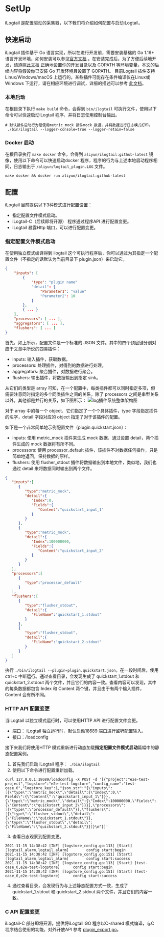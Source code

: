 # SetUp
iLogtail 是配置驱动的采集器，以下我们将介绍如何配置与启动iLogtail。

## 快速启动

iLogtail 插件基于 Go 语言实现，所以在进行开发前，需要安装基础的 Go 1.16+
语言开发环境，如何安装可以参见[官方文档](https://golang.org/doc/install)
。在安装完成后，为了方便后续地开发，请遵照[此文档](https://golang.org/doc/code#Organization)
正确地设置你的开发目录以及 GOPATH 等环境变量。本文的后续内容将假设你已安装 Go 开发环境且设置了 GOPATH。
目前Logtail 插件支持Linux/Windows/macOS 上运行的，某些插件可能存在条件编译仅在Linux或Windows 下运行，请在相应环境进行调试，详细的描述可以参考 [此文档](../guides/How-to-do-manual-test.md)。

### 本地启动
在根目录下执行 `make build` 命令，会得到 `bin/ilogtail` 可执行文件，使用以下命令可以快速启动iLogtail 程序，并将日志使用控制台输出。
```shell
# 默认插件启动行为是使用metric_mock 插件mock 数据，并将数据进行日志模式打印。
 ./bin/ilogtail --logger-console=true --logger-retain=false
```

### Docker 启动
在根目录执行 `make docker` 命令，会得到 `aliyun/ilogtail:github-latest` 镜像，使用以下命令可以快速启动docker 程序，程序的行为与上述本地启动程序相同，日志输出于 `/aliyun/logtail_plugin.LOG` 文件。
```shell
make docker && docker run aliyun/ilogtail:github-latest 
```

## 配置
iLogtail 目前提供以下3种模式进行配置设置：
- 指定配置文件模式启动。
- iLogtail-C（后续即将开源） 程序通过程序API 进行配置变更。
- iLogtail 暴露Http 端口，可以进行配置变更。

### 指定配置文件模式启动

在使用独立模式编译得到 ilogtail 这个可执行程序后，你可以通过为其指定一个配置文件（不指定的话默认为当前目录下 plugin.json）来启动它。
```json
{
    "inputs": [
        {
            "type": "plugin name"
            "detail": {
                "Parameter1": "value"
                "Parameter2": 10
            }
        },
        { ... }
    ],
    "processors": [ ... ],
    "aggregators": [ ... ],
    "flushers": [ ... ]
}
```
首先，如上所示，配置文件是一个标准的 JSON 文件。其中的四个顶层键分别对应于文章中所说的四类插件：

- inputs: 输入插件，获取数据。
- processors: 处理插件，对得到的数据进行处理。
- aggregators: 聚合插件，对数据进行聚合。
- flushers: 输出插件，将数据输出到指定 sink。

从它们的类型是 array 可知，在一个配置中，每类插件都可以同时指定多项，但需要注意同时指定的多个同类插件之间的关系，除了 processors 之间是串型关系以外，其他都是并行的关系，如下图所示：
![log插件系统整体架构图](https://sls-opensource.oss-us-west-1.aliyuncs.com/ilogtail/logtail-libPluginBase.png?versionId=CAEQMxiBgIDM6YCk6BciIDBjYmVkZjQ2Yjg5NzQwY2NhZjI4MmFmZDA2M2MwZTU2)

对于 array 中的每一个 object，它们指定了一个个具体插件，type 字段指定插件的名字，detail 字段对应的 object 指定了对于该插件的配置。

如下是一个非常简单地示例配置文件（plugin.quickstart.json）：

- inputs: 使用 metric_mock 插件来生成 mock 数据，通过设置 detail，两个插件生成的 mock 数据将有所不同。
- processors: 使用 processor_default 插件，该插件不对数据任何操作，只是简单地返回，保持数据的原样。
- flushers: 使用 flusher_stdout 插件将数据输出到本地文件，类似地，我们也通过 detail 来将数据同时输出到两个文件。

```json
{
   "inputs":[
      {
         "type":"metric_mock",
         "detail":{
            "Index":0,
            "Fields":{
               "Content":"quickstart_input_1"
            }
         }
      },
      {
         "type":"metric_mock",
         "detail":{
            "Index":100000000,
            "Fields":{
               "Content":"quickstart_input_2"
            }
         }
      }
   ],
   "processors":[
      {
         "type":"processor_default"
      }
   ],
   "flushers":[
      {
         "type":"flusher_stdout",
         "detail":{
            "FileName":"quickstart_1.stdout"
         }
      },
      {
         "type":"flusher_stdout",
         "detail":{
            "FileName":"quickstart_2.stdout"
         }
      }
   ]
}
```

执行 `./bin/ilogtail --plugin=plugin.quickstart.json`，在一段时间后，使用 ctrl+c 中断运行。通过查看目录，会发现生成了 quickstart_1.stdout 和 quickstart_2.stdout 两个文件，并且它们的内容一致。查看内容可以发现，其中的每条数据都包含 Index 和 Content 两个键，并且由于有两个输入插件，Content 会有所不同。

### HTTP API 配置变更

当iLogtail 以独立模式运行时，可以使用HTTP API 进行配置文件变更。
- 端口： iLogtail 独立运行时，默认启动18689 端口进行监听配置输入。
- 接口：/loadconfig

接下来我们将使用HTTP 模式重新进行动态加载**指定配置文件模式启动**篇幅中的静态配置案例。
1. 首先我们启动 iLogtail 程序： `./bin/ilogtail`
2. 使用以下命令进行配置重新加载。
```shell
curl 127.0.0.1:18689/loadconfig -X POST -d '[{"project":"e2e-test-project","logstore":"e2e-test-logstore","config_name":"test-case_0","logstore_key":1,"json_str":"{\"inputs\":[{\"type\":\"metric_mock\",\"detail\":{\"Index\":0,\"
Fields\":{\"Content\":\"quickstart_input_1\"}}},{\"type\":\"metric_mock\",\"detail\":{\"Index\":100000000,\"Fields\":{\"Content\":\"quickstart_input_2\"}}}],\"processors\":[{\"type\":\"processor_default\"}],\"flushers\":[{\"type\":\"flusher_stdout\",\"detail\":{\"FileName\":\"quickstart_1.stdout\"}},{\"type\":\"flusher_stdout\",\"detail\":{\"FileName\":\"quickstart_2.stdout\"}}]}\n"}]'
```
3. 查看日志观察到配置变更。
```log
2021-11-15 14:38:42 [INF] [logstore_config.go:113] [Start] [logtail_alarm,logtail_alarm]        config start:begin      
2021-11-15 14:38:42 [INF] [logstore_config.go:151] [Start] [logtail_alarm,logtail_alarm]        config start:success    
2021-11-15 14:38:42 [INF] [logstore_config.go:113] [Start] [test-case_0,e2e-test-logstore]      config start:begin      
2021-11-15 14:38:42 [INF] [logstore_config.go:151] [Start] [test-case_0,e2e-test-logstore]      config start:success
```
4. 通过查看目录，会发现行为与上述静态配置方式一致，生成了 quickstart_1.stdout 和 quickstart_2.stdout 两个文件，并且它们的内容一致。

### C API 配置变更

iLogtail-C 部分即将开源，提供将iLogtail GO 程序以C-shared 模式编译，与C 程序结合使用的功能，对外开放API 参考 [plugin_export.go](../../../plugin_main/plugin_export.go)。

